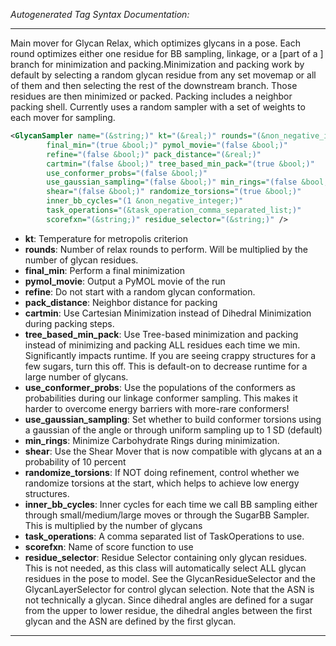 <!-- THIS IS AN AUTOGENERATED FILE: Don't edit it directly, instead change the schema definition in the code itself. -->

_Autogenerated Tag Syntax Documentation:_

---
Main mover for Glycan Relax, which optimizes glycans in a pose. Each round optimizes either one residue for BB sampling, linkage, or a [part of a ] branch for minimization and packing.Minimization and packing work by default by selecting a random glycan residue from any set movemap or all of them and then selecting the rest of the downstream branch.  Those residues are then minimized or packed.  Packing includes a neighbor packing shell. Currently uses a random sampler with a set of weights to each mover for sampling.

```xml
<GlycanSampler name="(&string;)" kt="(&real;)" rounds="(&non_negative_integer;)"
        final_min="(true &bool;)" pymol_movie="(false &bool;)"
        refine="(false &bool;)" pack_distance="(&real;)"
        cartmin="(false &bool;)" tree_based_min_pack="(true &bool;)"
        use_conformer_probs="(false &bool;)"
        use_gaussian_sampling="(false &bool;)" min_rings="(false &bool;)"
        shear="(false &bool;)" randomize_torsions="(true &bool;)"
        inner_bb_cycles="(1 &non_negative_integer;)"
        task_operations="(&task_operation_comma_separated_list;)"
        scorefxn="(&string;)" residue_selector="(&string;)" />
```

-   **kt**: Temperature for metropolis criterion
-   **rounds**: Number of relax rounds to perform.  Will be multiplied by the number of glycan residues.
-   **final_min**: Perform a final minimization
-   **pymol_movie**: Output a PyMOL movie of the run
-   **refine**: Do not start with a random glycan conformation.
-   **pack_distance**: Neighbor distance for packing
-   **cartmin**: Use Cartesian Minimization instead of Dihedral Minimization during packing steps.
-   **tree_based_min_pack**: Use Tree-based minimization and packing instead of minimizing and packing ALL residues each time we min.  Significantly impacts runtime.  If you are seeing crappy structures for a few sugars, turn this off.  This is default-on to decrease runtime for a large number of glycans.
-   **use_conformer_probs**: Use the populations of the conformers as probabilities during our linkage conformer sampling.  This makes it harder to overcome energy barriers with more-rare conformers!
-   **use_gaussian_sampling**: Set whether to build conformer torsions using a gaussian of the angle or through uniform sampling up to 1 SD (default)
-   **min_rings**: Minimize Carbohydrate Rings during minimization.
-   **shear**: Use the Shear Mover that is now compatible with glycans at an a probability of 10 percent
-   **randomize_torsions**: If NOT doing refinement, control whether we randomize torsions at the start, which helps to achieve low energy structures.
-   **inner_bb_cycles**: Inner cycles for each time we call BB sampling either through small/medium/large moves or through the SugarBB Sampler.  This is multiplied by the number of glycans
-   **task_operations**: A comma separated list of TaskOperations to use.
-   **scorefxn**: Name of score function to use
-   **residue_selector**: Residue Selector containing only glycan residues.  This is not needed, as this class will automatically select ALL glycan residues in the pose to model.  See the GlycanResidueSelector and the GlycanLayerSelector for control glycan selection.  Note that the ASN is not technically a glycan.  Since dihedral angles are defined for a sugar from the upper to lower residue, the dihedral angles between the first glycan and the ASN are defined by the first glycan.

---
